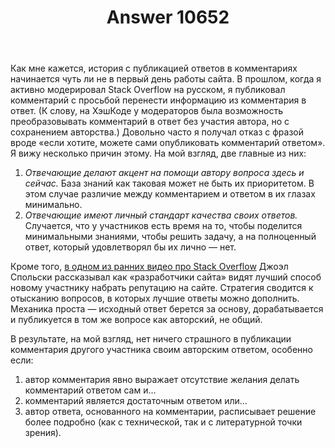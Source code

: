 ﻿---
title: "Answer 10652"
se.owner.user_id: 6
se.owner.display_name: "Nicolas Chabanovsky"
se.owner.link: "https://ru.meta.stackoverflow.com/users/6/nicolas-chabanovsky"
se.answer_id: 10652
se.question_id: 10628
se.post_type: answer
se.is_accepted: False
---
<p>Как мне кажется, история с публикацией ответов в комментариях начинается чуть ли не в первый день работы сайта. В прошлом, когда я активно модерировал Stack Overflow на русском, я публиковал комментарий с просьбой перенести информацию из комментария в ответ. (К слову, на ХэшКоде у модераторов была возможность преобразовывать комментарий в ответ без участия автора, но с сохранением авторства.) Довольно часто я получал отказ с фразой вроде «если хотите, можете сами опубликовать комментарий ответом». Я вижу несколько причин этому. На мой взгляд, две главные из них:</p>
<ol>
<li><em>Отвечающие делают акцент на помощи автору вопроса здесь и сейчас.</em> База знаний как таковая может не быть их приоритетом. В этом случае различие между комментарием и ответом в их глазах минимально.</li>
<li><em>Отвечающие имеют личный стандарт качества своих ответов.</em> Случается, что у участников есть время на то, чтобы поделится минимальными знаниями, чтобы решить задачу, а на полноценный ответ, который удовлетворял бы их лично — нет.</li>
</ol>
<p>Кроме того, <a href="https://www.youtube.com/watch?v=NWHfY_lvKIQ" rel="nofollow noreferrer">в одном из ранних видео про Stack Overflow</a> Джоэл Спольски рассказывал как «разработчики сайта» видят лучший способ новому участнику набрать репутацию на сайте. Стратегия сводится к отысканию вопросов, в которых лучшие ответы можно дополнить. Механика проста — исходный ответ берется за основу, дорабатывается и публикуется в том же вопросе как авторский, не общий.</p>
<p>В результате, на мой взгляд, нет ничего страшного в публикации комментария другого участника своим авторским ответом, особенно если:</p>
<ol>
<li>автор комментария явно выражает отсутствие желания делать комментарий ответом сам и…</li>
<li>комментарий является достаточным ответом или…</li>
<li>автор ответа, основанного на комментарии, расписывает решение более подробно (как с технической, так и с литературной точки зрения).</li>
</ol>
